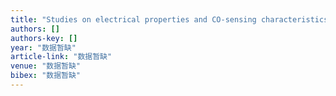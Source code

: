 ```yaml
---
title: "Studies on electrical properties and CO-sensing characteristics of La0. 9□ 0.1 FeO3"
authors: []
authors-key: []
year: "数据暂缺"
article-link: "数据暂缺"
venue: "数据暂缺"
bibex: "数据暂缺"
---
```

